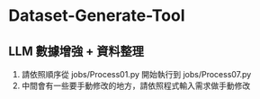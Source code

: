 # Dataset-Generate-Tool

## LLM 數據增強 + 資料整理

1. 請依照順序從 jobs/Process01.py 開始執行到 jobs/Process07.py
2. 中間會有一些要手動修改的地方，請依照程式輸入需求做手動修改
